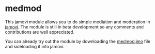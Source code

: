 # medmod

This jamovi module allows you to do simple mediation and moderation in [jamovi](https://www.jamovi.org). The module is still in beta development so any comments and contributions are well appreciated.

You can already try out the module by downloading the [medmod.jmo](https://github.com/raviselker/medmod/raw/master/medmod.jmo) file and sideloading it into jamovi.
